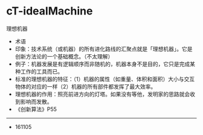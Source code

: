 # cT-idealMachine


理想机器

- 术语
- 印象：技术系统（或机器）的所有进化路线的汇聚点就是「理想机器」。它是创新方法论的一个基础概念。（不太理解）
- 例子：机器发展是有逻辑顺序而非随机的，机器本身不是目的，它只是完成某种工作的工具而已。
- 标准的理想机器的特征：（1）机器的属性（如重量、体积和面积）大小与交互物体的对应的一样（2）机器的所有部件都发挥了最大效率。
- 理想机器的作用：照亮前进方向的灯塔。如果没有等他，发明家的思路就会收到影响而发散。
- 《创新算法》P55

---

- 161105